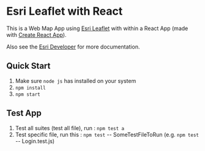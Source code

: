 # Esri Leaflet with React

This is a Web Map App using [Esri Leaflet](https://developers.arcgis.com/esri-leaflet/) with within a React App (made with [Create React App](https://create-react-app.dev/)). 

Also see the [Esri Developer](https://developers.arcgis.com/documentation/) for more documentation.

## Quick Start

1. Make sure `node js` has installed on your system
2. `npm install`
3. `npm start`

## Test App
1. Test all suites (test all file), run : `npm test a`
2. Test specific file, run this : `npm test` -- SomeTestFileToRun (e.g. `npm test` -- Login.test.js)
